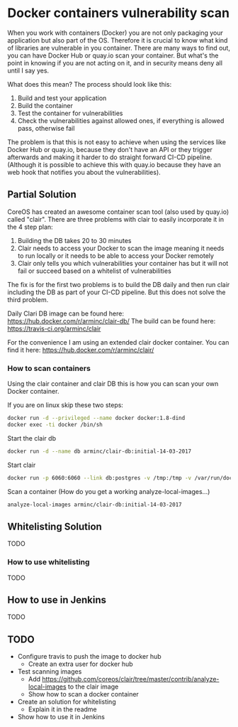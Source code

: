 # Docker containers vulnerability scan

When you work with containers (Docker) you are not only packaging your application but also part of the OS. Therefore it is crucial to know what kind of libraries are vulnerable in you container. There are many ways to find out, you can have Docker Hub or quay.io scan your container. But what's the point in knowing if you are not acting on it, and in security means deny all until I say yes.

What does this mean? The process should look like this:

1. Build and test your application
1. Build the container
1. Test the container for vulnerabilities
1. Check the vulnerabilities against allowed ones, if everything is allowed pass, otherwise fail

The problem is that this is not easy to achieve when using the services like Docker Hub or quay.io, because they don't have an API or they trigger afterwards and making it harder to do straight forward CI-CD pipeline. (Although it is possible to achieve this with quay.io because they have an web hook that notifies you about the vulnerabilities).

## Partial Solution

CoreOS has created an awesome container scan tool (also used by quay.io) called "clair". There are three problems with clair to easily incorporate it in the 4 step plan:

1. Building the DB takes 20 to 30 minutes
1. Clair needs to access your Docker to scan the image meaning it needs to run locally or it needs to be able to access your Docker remotely
1. Clair only tells you which vulnerabilities your container has but it will not fail or succeed based on a whitelist of vulnerabilities

The fix is for the first two problems is to build the DB daily and then run clair including the DB as part of your CI-CD pipeline. But this does not solve the third problem.

Daily Clari DB image can be found here: https://hub.docker.com/r/arminc/clair-db/
The build can be found here: https://travis-ci.org/arminc/clair

For the convenience I am using an extended clair docker container.
You can find it here: https://hub.docker.com/r/arminc/clair/

### How to scan containers

Using the clair container and clair DB this is how you can scan your own Docker container.

If you are on linux skip these two steps:

```bash
docker run -d --privileged --name docker docker:1.8-dind
docker exec -ti docker /bin/sh
```

Start the clair db

```bash
docker run -d --name db arminc/clair-db:initial-14-03-2017
```

Start clair

```bash
docker run -p 6060:6060 --link db:postgres -v /tmp:/tmp -v /var/run/docker.sock:/var/run/docker.sock -d --name clair arminc/clair:v2.0.0-rc.0
```

Scan a container (How do you get a working analyze-local-images...)

```bash
analyze-local-images arminc/clair-db:initial-14-03-2017
```


## Whitelisting Solution

TODO

### How to use whitelisting

TODO

## How to use in Jenkins

TODO

## TODO

* Configure travis to push the image to docker hub
  * Create an extra user for docker hub
* Test scanning images
  * Add https://github.com/coreos/clair/tree/master/contrib/analyze-local-images to the clair image
  * Show how to scan a docker container
* Create an solution for whitelisting
  * Explain it in the readme
* Show how to use it in Jenkins